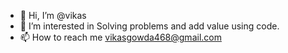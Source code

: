 - 👋 Hi, I’m @vikas 
- 👀 I’m interested in Solving problems and add value using code.
- 📫 How to reach me vikasgowda468@gmail.com

<!---
vikasBgowda/vikasBgowda is a ✨ special ✨ repository because its `README.md` (this file) appears on your GitHub profile.
You can click the Preview link to take a look at your changes.
--->

